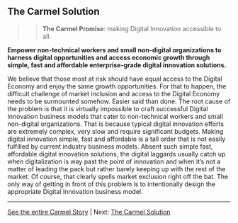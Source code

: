 ## The Carmel Solution

>> **The Carmel Promise**: making Digital Innovation accessible to all.

**Empower non-technical workers and small non-digital organizations to harness digital opportunities and access economic growth through simple, fast and affordable enterprise-grade digital innovation solutions.**

We believe that those most at risk should have equal access to the Digital Economy and enjoy the same growth opportunities. For that to happen, the difficult challenge of market inclusion and access to the Digital Economy needs to be surmounted somehow. Easier said than done. The root cause of the problem is that it is virtually impossible to craft successful Digital Innovation business models that cater to non-technical workers and small non-digital organizations. That is because typical digital innovation efforts are extremely complex, very slow and require significant budgets. Making digital innovation simple, fast and affordable is a tall order that is not easily fulfilled by current industry business models. Absent such simple fast, affordable digital innovation solutions, the digital laggards usually catch up when digitalization is way past the point of innovation and when it’s not a matter of leading the pack but rather barely keeping up with the rest of the market. Of course, that clearly spells market exclusion right off the bat. The only way of getting in front of this problem is to intentionally design the appropriate Digital Innovation business model.

---
[See the entire Carmel Story](..) | Next: [The Carmel Solution](../solution)